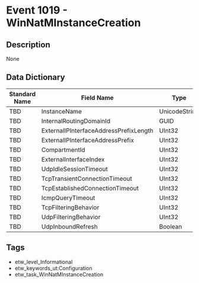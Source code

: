 # Event 1019 - WinNatMInstanceCreation

## Description
None

## Data Dictionary
|Standard Name|Field Name|Type|Description|Sample Value|
|---|---|---|---|---|
|TBD|InstanceName|UnicodeString|None|`None`|
|TBD|InternalRoutingDomainId|GUID|None|`None`|
|TBD|ExternalIPInterfaceAddressPrefixLength|UInt32|None|`None`|
|TBD|ExternalIPInterfaceAddressPrefix|UInt32|None|`None`|
|TBD|CompartmentId|UInt32|None|`None`|
|TBD|ExternalInterfaceIndex|UInt32|None|`None`|
|TBD|UdpIdleSessionTimeout|UInt32|None|`None`|
|TBD|TcpTransientConnectionTimeout|UInt32|None|`None`|
|TBD|TcpEstablishedConnectionTimeout|UInt32|None|`None`|
|TBD|IcmpQueryTimeout|UInt32|None|`None`|
|TBD|TcpFilteringBehavior|UInt32|None|`None`|
|TBD|UdpFilteringBehavior|UInt32|None|`None`|
|TBD|UdpInboundRefresh|Boolean|None|`None`|

## Tags
* etw_level_Informational
* etw_keywords_ut:Configuration
* etw_task_WinNatMInstanceCreation